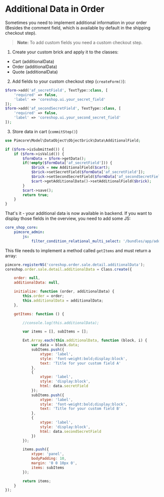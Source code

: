 # Additional Data in Order
Sometimes you need to implement additional information in your order (Besides the comment field, which is available by default in the shipping checkout step).

> **Note:** To add custom fields you need a custom checkout step.

1. Create your custom brick and apply it to the classes:
 - Cart (additionalData)
 - Order (additionalData)
 - Quote (additionalData)

2. Add fields to your custom checkout step (`createForm()`):

```php
$form->add('af_secretField', TextType::class, [
    'required' => false,
    'label' => 'coreshop.ui.your_secret_field'
]);
$form->add('af_secondSecretField', TextType::class, [
    'required' => false,
    'label' => 'coreshop.ui.your_second_secret_field'
]);
```

3. Store data in cart (`commitStep()`)

```php
use Pimcore\Model\DataObject\Objectbrick\Data\AdditionalField;

if ($form->isSubmitted()) {
    if ($form->isValid()) {
        $formData = $form->getData();
        if(!empty($formData['af_secretField'])) {
            $brick = new AdditionalField($cart);
            $brick->setSecretField($formData['af_secretField']);
            $brick->setSecondSecretField($formData['af_secondSecretField']);
            $cart->getAdditionalData()->setAdditionalField($brick);
        }
        $cart->save();
        return true;
    }
}
```

That's it - your additional data is now available in backend.
If you want to display those fields in the overview, you need to add some JS:

```yaml
core_shop_core:
    pimcore_admin:
        js:
            filter_condition_relational_multi_select: '/bundles/app/additionalData.js'
```

This file needs to implement a method called `getItems` and must return a array:

```js
pimcore.registerNS('coreshop.order.sale.detail.additionalData');
coreshop.order.sale.detail.additionalData = Class.create({

    order: null,
    additionalData: null,

    initialize: function (order, additionalData) {
        this.order = order;
        this.additionalData = additionalData;
    },

    getItems: function () {

        //console.log(this.additionalData);

        var items = [], subItems = [];

        Ext.Array.each(this.additionalData, function (block, i) {
            var data = block.data;
            subItems.push({
                xtype: 'label',
                style: 'font-weight:bold;display:block',
                text: 'Title for your custom field A'
            },
            {
                xtype: 'label',
                style: 'display:block',
                html: data.secretField
            });
            subItems.push({
                xtype: 'label',
                style: 'font-weight:bold;display:block',
                text: 'Title for your custom field B'
            },
            {
                xtype: 'label',
                style: 'display:block',
                html: data.secondSecretField
            })
        });

        items.push({
            xtype: 'panel',
            bodyPadding: 10,
            margin: '0 0 10px 0',
            items: subItems
        });

        return items;
    }
});
```